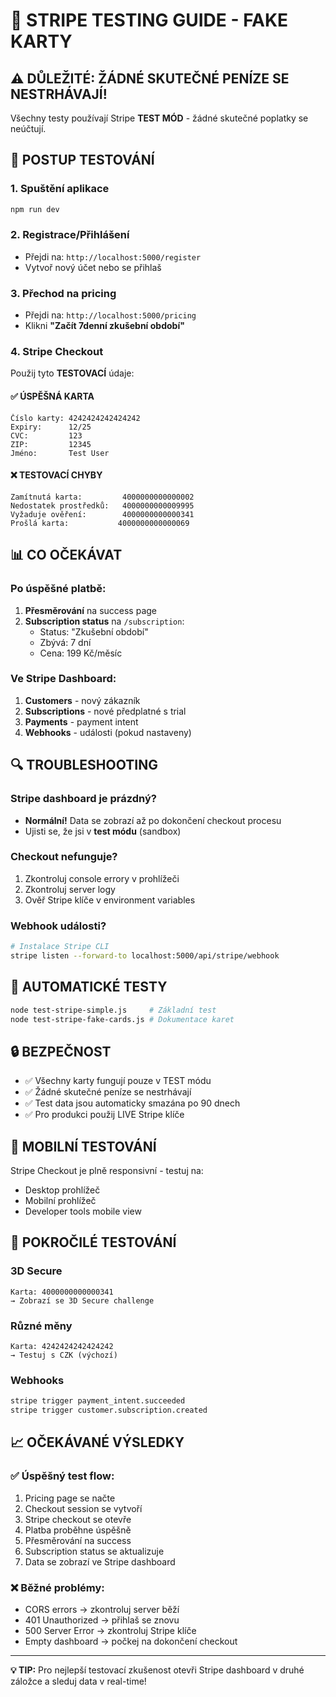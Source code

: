 # 🧪 STRIPE TESTING GUIDE - FAKE KARTY

## ⚠️ DŮLEŽITÉ: ŽÁDNÉ SKUTEČNÉ PENÍZE SE NESTRHÁVAJÍ!

Všechny testy používají Stripe **TEST MÓD** - žádné skutečné poplatky se neúčtují.

## 🎯 POSTUP TESTOVÁNÍ

### 1. Spuštění aplikace
```bash
npm run dev
```

### 2. Registrace/Přihlášení
- Přejdi na: `http://localhost:5000/register`
- Vytvoř nový účet nebo se přihlaš

### 3. Přechod na pricing
- Přejdi na: `http://localhost:5000/pricing`
- Klikni **"Začít 7denní zkušební období"**

### 4. Stripe Checkout
Použij tyto **TESTOVACÍ** údaje:

#### ✅ ÚSPĚŠNÁ KARTA
```
Číslo karty: 4242424242424242
Expiry:      12/25
CVC:         123
ZIP:         12345
Jméno:       Test User
```

#### ❌ TESTOVACÍ CHYBY
```
Zamítnutá karta:         4000000000000002
Nedostatek prostředků:   4000000000009995
Vyžaduje ověření:        4000000000000341
Prošlá karta:           4000000000000069
```

## 📊 CO OČEKÁVAT

### Po úspěšné platbě:
1. **Přesměrování** na success page
2. **Subscription status** na `/subscription`:
   - Status: "Zkušební období"
   - Zbývá: 7 dní
   - Cena: 199 Kč/měsíc

### Ve Stripe Dashboard:
1. **Customers** - nový zákazník
2. **Subscriptions** - nové předplatné s trial
3. **Payments** - payment intent
4. **Webhooks** - události (pokud nastaveny)

## 🔍 TROUBLESHOOTING

### Stripe dashboard je prázdný?
- **Normální!** Data se zobrazí až po dokončení checkout procesu
- Ujisti se, že jsi v **test módu** (sandbox)

### Checkout nefunguje?
1. Zkontroluj console errory v prohlížeči
2. Zkontroluj server logy
3. Ověř Stripe klíče v environment variables

### Webhook události?
```bash
# Instalace Stripe CLI
stripe listen --forward-to localhost:5000/api/stripe/webhook
```

## 🧪 AUTOMATICKÉ TESTY

```bash
node test-stripe-simple.js     # Základní test
node test-stripe-fake-cards.js # Dokumentace karet
```

## 🔒 BEZPEČNOST

- ✅ Všechny karty fungují pouze v TEST módu
- ✅ Žádné skutečné peníze se nestrhávají
- ✅ Test data jsou automaticky smazána po 90 dnech
- ✅ Pro produkci použij LIVE Stripe klíče

## 📱 MOBILNÍ TESTOVÁNÍ

Stripe Checkout je plně responsivní - testuj na:
- Desktop prohlížeč
- Mobilní prohlížeč
- Developer tools mobile view

## 🎯 POKROČILÉ TESTOVÁNÍ

### 3D Secure
```
Karta: 4000000000000341
→ Zobrazí se 3D Secure challenge
```

### Různé měny
```
Karta: 4242424242424242
→ Testuj s CZK (výchozí)
```

### Webhooks
```bash
stripe trigger payment_intent.succeeded
stripe trigger customer.subscription.created
```

## 📈 OČEKÁVANÉ VÝSLEDKY

### ✅ Úspěšný test flow:
1. Pricing page se načte
2. Checkout session se vytvoří
3. Stripe checkout se otevře
4. Platba proběhne úspěšně
5. Přesměrování na success
6. Subscription status se aktualizuje
7. Data se zobrazí ve Stripe dashboard

### ❌ Běžné problémy:
- CORS errors → zkontroluj server běží
- 401 Unauthorized → přihlaš se znovu
- 500 Server Error → zkontroluj Stripe klíče
- Empty dashboard → počkej na dokončení checkout

---

**💡 TIP:** Pro nejlepší testovací zkušenost otevři Stripe dashboard v druhé záložce a sleduj data v real-time!